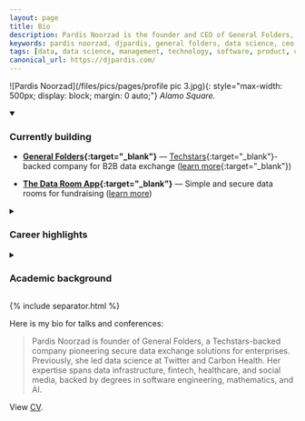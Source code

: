 ```yaml
---
layout: page
title: Bio
description: Pardis Noorzad is the founder and CEO of General Folders, pioneering secure data exchange solutions for enterprises. Previously led data science at Carbon Health and Twitter.
keywords: pardis noorzad, djpardis, general folders, data science, ceo founder, techstars, carbon health, twitter, data exchange, secure data sharing
tags: [data, data science, management, technology, software, product, cloud infrastructure]
canonical_url: https://djpardis.com/
---
```


![Pardis Noorzad](/files/pics/pages/profile pic 3.jpg){: style="max-width: 500px; display: block; margin: 0 auto;"}
*Alamo Square.*

<details class="collapsible-section" markdown="1" open>
<summary><h3>Currently building</h3></summary>

- **[General Folders](https://generalfolders.com){:target="_blank"}** — [Techstars](https://www.techstars.com/newsroom/new-class-san-diego-sdsu){:target="_blank"}-backed company for B2B data exchange ([learn more](https://medium.com/@djpardis/the-state-of-data-exchange-31049fa229f0){:target="_blank"})

- **[The Data Room App](https://thedataroom.app){:target="_blank"}** — Simple and secure data rooms for fundraising ([learn more](/blog/2025/07/20/introducing-the-data-room-app/))

</details>

<details class="collapsible-section" markdown="1">
<summary><h3>Career highlights</h3></summary>

- **Chief Data Officer** at [Carbon Health](https://www.linkedin.com/posts/carbon-health_meet-pardis-noorzad-head-of-data-science-activity-6649426702302871552-DnLa/){:target="_blank"} — Built the data function; shipped the data infrastructure for modern healthcare ([learn more](https://www.youtube.com/watch?v=CQHwLWMQFDk){:target="_blank"}) 

- **Data Science Lead** at [Twitter](https://twitter.com/){:target="_blank"} — Established the [data function](https://medium.com/@djpardis/models-for-integrating-data-science-teams-within-organizations-7c5afa032ebd){:target="_blank"}; fixed bugs and shipped features to Search, Trends, Recommendations, Notifications, etc.

- **ML Engineering** at [Paytm](http://www.paytm.com){:target="_blank"} — Built a fraud detection system scaling to 100M+ users

- **ML Engineering** at [Rubikloud](https://www.linkedin.com/company/rubikloud-technologies/){:target="_blank"} — Built a promotion optimization system and a product recommendation system for multi-channel retailers

</details>

<details class="collapsible-section" markdown="1">
<summary><h3>Academic background</h3></summary>

- **Applied Mathematics** — [Ryerson University](https://www.torontomu.ca/graphs-group/){:target="_blank"} (MSc)  
Focus: [Random graph models of online social networks](/files/slides/modeling_the_facebook_social_network.pdf){:target="_blank"}

- **Artificial Intelligence (AI)** — [Amirkabir University of Technology (AUT)](http://ceit.aut.ac.ir/autcms/computer-engineering/en/home){:target="_blank"} (MSc)  
Focus: [Classification in high-dimensional problems](/files/papers/Noorzad2012b.pdf){:target="_blank"} and [sparse classifiers and music genre recognition](/files/papers/genreSturmNoorzad20120116.pdf){:target="_blank"}

- **Software Engineering** — [University of Tehran](http://ece.ut.ac.ir/en){:target="_blank"} (BSc)  
Focus: [Transfer learning in RL](https://www.ipm.ac.ir/personalinfo.jsp?PeopleCode=IP0000028){:target="_blank"} and [automatic verification of composed web services](https://www.es.mdu.se/staff/3242-Marjan_Sirjani){:target="_blank"}

</details>

{% include separator.html %}

Here is my bio for talks and conferences:

> Pardis Noorzad is founder of General Folders, a Techstars-backed company pioneering secure data exchange solutions for enterprises. 
> Previously, she led data science at Twitter and Carbon Health. Her expertise spans data infrastructure, fintech, 
> healthcare, and social media, backed by degrees in software engineering, mathematics, and AI.

View [CV](/cv/).